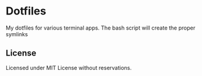 Dotfiles
========

My dotfiles for various terminal apps. The bash script will create the proper symlinks

License
-------
Licensed under MIT License without reservations. 